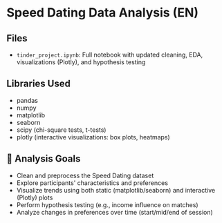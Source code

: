 #  Speed Dating Data Analysis (EN)

##  Files

- `tinder_project.ipynb`: Full notebook with updated cleaning, EDA, visualizations (Plotly), and hypothesis testing

##  Libraries Used

- pandas
- numpy
- matplotlib
- seaborn
- scipy (chi-square tests, t-tests)
- plotly (interactive visualizations: box plots, heatmaps)

## 🎯 Analysis Goals

- Clean and preprocess the Speed Dating dataset
- Explore participants' characteristics and preferences
- Visualize trends using both static (matplotlib/seaborn) and interactive (Plotly) plots
- Perform hypothesis testing (e.g., income influence on matches)
- Analyze changes in preferences over time (start/mid/end of session)

